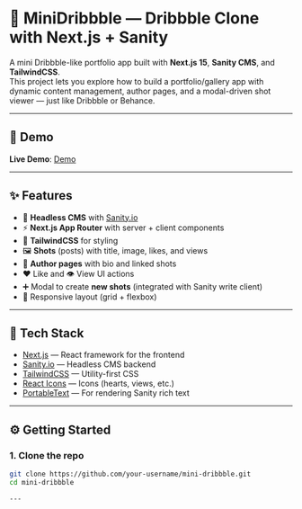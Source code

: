 # 🎨 MiniDribbble — Dribbble Clone with Next.js + Sanity

A mini Dribbble-like portfolio app built with **Next.js 15**, **Sanity CMS**, and **TailwindCSS**.  
This project lets you explore how to build a portfolio/gallery app with dynamic content management, author pages, and a modal-driven shot viewer — just like Dribbble or Behance.

---

## 🚀 Demo

**Live Demo**: [Demo](https://)
 
---

## ✨ Features
- 🔗 **Headless CMS** with [Sanity.io](https://www.sanity.io)  
- ⚡ **Next.js App Router** with server + client components  
- 🎨 **TailwindCSS** for styling  
- 🖼️ **Shots** (posts) with title, image, likes, and views  
- 👤 **Author pages** with bio and linked shots  
- ❤️ Like and 👁️ View UI actions  
- ➕ Modal to create **new shots** (integrated with Sanity write client)  
- 📱 Responsive layout (grid + flexbox)  

---

## 🚀 Tech Stack
- [Next.js](https://nextjs.org) — React framework for the frontend
- [Sanity.io](https://www.sanity.io) — Headless CMS backend
- [TailwindCSS](https://tailwindcss.com) — Utility-first CSS
- [React Icons](https://react-icons.github.io/react-icons/) — Icons (hearts, views, etc.)
- [PortableText](https://www.npmjs.com/package/@portabletext/react) — For rendering Sanity rich text

---

## ⚙️ Getting Started

### 1. Clone the repo
```bash
git clone https://github.com/your-username/mini-dribbble.git
cd mini-dribbble

---


